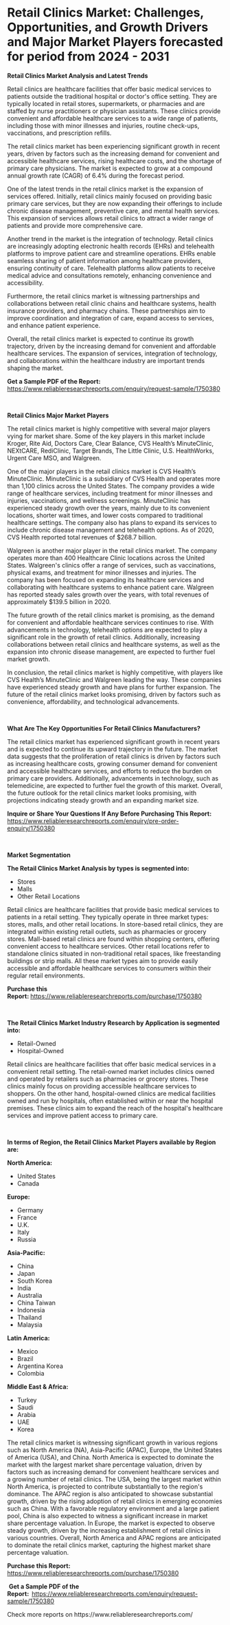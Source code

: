 <p><h1>Retail Clinics Market: Challenges, Opportunities, and Growth Drivers and Major Market Players forecasted for period from 2024 - 2031</h1></p><p><strong>Retail Clinics Market Analysis and Latest Trends</strong></p>
<p><p>Retail clinics are healthcare facilities that offer basic medical services to patients outside the traditional hospital or doctor's office setting. They are typically located in retail stores, supermarkets, or pharmacies and are staffed by nurse practitioners or physician assistants. These clinics provide convenient and affordable healthcare services to a wide range of patients, including those with minor illnesses and injuries, routine check-ups, vaccinations, and prescription refills.</p><p>The retail clinics market has been experiencing significant growth in recent years, driven by factors such as the increasing demand for convenient and accessible healthcare services, rising healthcare costs, and the shortage of primary care physicians. The market is expected to grow at a compound annual growth rate (CAGR) of 6.4% during the forecast period.</p><p>One of the latest trends in the retail clinics market is the expansion of services offered. Initially, retail clinics mainly focused on providing basic primary care services, but they are now expanding their offerings to include chronic disease management, preventive care, and mental health services. This expansion of services allows retail clinics to attract a wider range of patients and provide more comprehensive care.</p><p>Another trend in the market is the integration of technology. Retail clinics are increasingly adopting electronic health records (EHRs) and telehealth platforms to improve patient care and streamline operations. EHRs enable seamless sharing of patient information among healthcare providers, ensuring continuity of care. Telehealth platforms allow patients to receive medical advice and consultations remotely, enhancing convenience and accessibility.</p><p>Furthermore, the retail clinics market is witnessing partnerships and collaborations between retail clinic chains and healthcare systems, health insurance providers, and pharmacy chains. These partnerships aim to improve coordination and integration of care, expand access to services, and enhance patient experience.</p><p>Overall, the retail clinics market is expected to continue its growth trajectory, driven by the increasing demand for convenient and affordable healthcare services. The expansion of services, integration of technology, and collaborations within the healthcare industry are important trends shaping the market.</p></p>
<p><strong>Get a Sample PDF of the Report:&nbsp;</strong> <a href="https://www.reliableresearchreports.com/enquiry/request-sample/1750380">https://www.reliableresearchreports.com/enquiry/request-sample/1750380</a></p>
<p>&nbsp;</p>
<p><strong>Retail Clinics Major Market Players</strong></p>
<p><p>The retail clinics market is highly competitive with several major players vying for market share. Some of the key players in this market include Kroger, Rite Aid, Doctors Care, Clear Balance, CVS Health’s MinuteClinic, NEXtCARE, RediClinic, Target Brands, The Little Clinic, U.S. HealthWorks, Urgent Care MSO, and Walgreen.</p><p>One of the major players in the retail clinics market is CVS Health’s MinuteClinic. MinuteClinic is a subsidiary of CVS Health and operates more than 1,100 clinics across the United States. The company provides a wide range of healthcare services, including treatment for minor illnesses and injuries, vaccinations, and wellness screenings. MinuteClinic has experienced steady growth over the years, mainly due to its convenient locations, shorter wait times, and lower costs compared to traditional healthcare settings. The company also has plans to expand its services to include chronic disease management and telehealth options. As of 2020, CVS Health reported total revenues of $268.7 billion.</p><p>Walgreen is another major player in the retail clinics market. The company operates more than 400 Healthcare Clinic locations across the United States. Walgreen's clinics offer a range of services, such as vaccinations, physical exams, and treatment for minor illnesses and injuries. The company has been focused on expanding its healthcare services and collaborating with healthcare systems to enhance patient care. Walgreen has reported steady sales growth over the years, with total revenues of approximately $139.5 billion in 2020.</p><p>The future growth of the retail clinics market is promising, as the demand for convenient and affordable healthcare services continues to rise. With advancements in technology, telehealth options are expected to play a significant role in the growth of retail clinics. Additionally, increasing collaborations between retail clinics and healthcare systems, as well as the expansion into chronic disease management, are expected to further fuel market growth.</p><p>In conclusion, the retail clinics market is highly competitive, with players like CVS Health’s MinuteClinic and Walgreen leading the way. These companies have experienced steady growth and have plans for further expansion. The future of the retail clinics market looks promising, driven by factors such as convenience, affordability, and technological advancements.</p></p>
<p>&nbsp;</p>
<p><strong>What Are The Key Opportunities For Retail Clinics Manufacturers?</strong></p>
<p><p>The retail clinics market has experienced significant growth in recent years and is expected to continue its upward trajectory in the future. The market data suggests that the proliferation of retail clinics is driven by factors such as increasing healthcare costs, growing consumer demand for convenient and accessible healthcare services, and efforts to reduce the burden on primary care providers. Additionally, advancements in technology, such as telemedicine, are expected to further fuel the growth of this market. Overall, the future outlook for the retail clinics market looks promising, with projections indicating steady growth and an expanding market size.</p></p>
<p><strong>Inquire or Share Your Questions If Any Before Purchasing This Report:</strong> <a href="https://www.reliableresearchreports.com/enquiry/pre-order-enquiry/1750380">https://www.reliableresearchreports.com/enquiry/pre-order-enquiry/1750380</a></p>
<p>&nbsp;</p>
<p><strong>Market Segmentation</strong></p>
<p><strong>The Retail Clinics Market Analysis by types is segmented into:</strong></p>
<p><ul><li>Stores</li><li>Malls</li><li>Other Retail Locations</li></ul></p>
<p><p>Retail clinics are healthcare facilities that provide basic medical services to patients in a retail setting. They typically operate in three market types: stores, malls, and other retail locations. In store-based retail clinics, they are integrated within existing retail outlets, such as pharmacies or grocery stores. Mall-based retail clinics are found within shopping centers, offering convenient access to healthcare services. Other retail locations refer to standalone clinics situated in non-traditional retail spaces, like freestanding buildings or strip malls. All these market types aim to provide easily accessible and affordable healthcare services to consumers within their regular retail environments.</p></p>
<p><strong>Purchase this Report:&nbsp;</strong><a href="https://www.reliableresearchreports.com/purchase/1750380">https://www.reliableresearchreports.com/purchase/1750380</a></p>
<p>&nbsp;</p>
<p><strong>The Retail Clinics Market Industry Research by Application is segmented into:</strong></p>
<p><ul><li>Retail-Owned</li><li>Hospital-Owned</li></ul></p>
<p><p>Retail clinics are healthcare facilities that offer basic medical services in a convenient retail setting. The retail-owned market includes clinics owned and operated by retailers such as pharmacies or grocery stores. These clinics mainly focus on providing accessible healthcare services to shoppers. On the other hand, hospital-owned clinics are medical facilities owned and run by hospitals, often established within or near the hospital premises. These clinics aim to expand the reach of the hospital's healthcare services and improve patient access to primary care.</p></p>
<p>&nbsp;</p>
<p><strong>In terms of Region, the Retail Clinics Market Players available by Region are:</strong></p>
<p>
    <p> <strong> North America: </strong>
        <ul>
            <li>United States</li>
            <li>Canada</li>
        </ul>
        </p> 
    <p> <strong> Europe: </strong>
        <ul>
            <li>Germany</li>
            <li>France</li>
            <li>U.K.</li>
            <li>Italy</li>
            <li>Russia</li>
        </ul>
        </p> 
    <p> <strong> Asia-Pacific: </strong>
        <ul>
            <li>China</li>
            <li>Japan</li>
            <li>South Korea</li>
            <li>India</li>
            <li>Australia</li>
            <li>China Taiwan</li>
            <li>Indonesia</li>
            <li>Thailand</li>
            <li>Malaysia</li>
        </ul>
        </p> 
    <p> <strong> Latin America: </strong>
        <ul>
            <li>Mexico</li>
            <li>Brazil</li>
            <li>Argentina Korea</li>
            <li>Colombia</li>
        </ul>
        </p> 
    <p> <strong> Middle East & Africa: </strong>
        <ul>
            <li>Turkey</li>
            <li>Saudi</li>
            <li>Arabia</li>
            <li>UAE</li>
            <li>Korea</li>
        </ul>
    </p>
    </p>
<p><p>The retail clinics market is witnessing significant growth in various regions such as North America (NA), Asia-Pacific (APAC), Europe, the United States of America (USA), and China. North America is expected to dominate the market with the largest market share percentage valuation, driven by factors such as increasing demand for convenient healthcare services and a growing number of retail clinics. The USA, being the largest market within North America, is projected to contribute substantially to the region's dominance. The APAC region is also anticipated to showcase substantial growth, driven by the rising adoption of retail clinics in emerging economies such as China. With a favorable regulatory environment and a large patient pool, China is also expected to witness a significant increase in market share percentage valuation. In Europe, the market is expected to observe steady growth, driven by the increasing establishment of retail clinics in various countries. Overall, North America and APAC regions are anticipated to dominate the retail clinics market, capturing the highest market share percentage valuation.</p></p>
<p><strong>Purchase this Report: </strong><a href="https://www.reliableresearchreports.com/purchase/1750380">https://www.reliableresearchreports.com/purchase/1750380</a></p>
<p>&nbsp;<strong>Get a Sample PDF of the Report:&nbsp;&nbsp;</strong><a href="https://www.reliableresearchreports.com/enquiry/request-sample/1750380">https://www.reliableresearchreports.com/enquiry/request-sample/1750380</a></p>
<p><strong></strong></p>
<p>Check more reports on https://www.reliableresearchreports.com/</p>